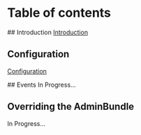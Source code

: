 # Table of contents

## Introduction
[Introduction](https://github.com/larriereguichet/AdminBundle/tree/master/Resources/docs/1.introduction.md)

## Configuration
[Configuration](https://github.com/larriereguichet/AdminBundle/tree/master/Resources/docs/2.configuration.md)

## Events
In Progress...

## Overriding the AdminBundle
In Progress...
